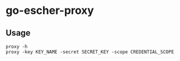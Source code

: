 # go-escher-proxy

## Usage
```
proxy -h
proxy -key KEY_NAME -secret SECRET_KEY -scope CREDENTIAL_SCOPE
```